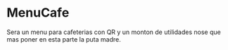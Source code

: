 # MenuCafe
 Sera un menu para cafeterias con QR y un monton de utilidades
 nose que mas poner en esta parte
 la puta madre.
